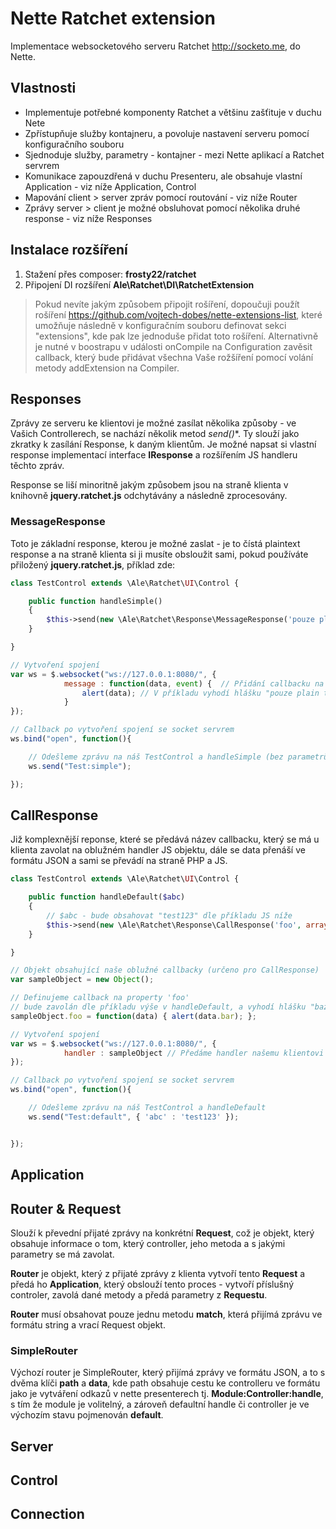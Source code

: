 # Nette Ratchet extension

Implementace websocketového serveru Ratchet http://socketo.me, do Nette.


## Vlastnosti

- Implementuje potřebné komponenty Ratchet a většinu zašťituje v duchu Nete
- Zpřístupňuje služby kontajneru, a povoluje nastavení serveru pomocí konfiguračního souboru
- Sjednoduje služby, parametry - kontajner - mezi Nette aplikací a Ratchet servrem
- Komunikace zapouzdřená v duchu Presenteru, ale obsahuje vlastní Application - viz níže Application, Control
- Mapování client > server zpráv pomocí routování - viz níže Router
- Zprávy server > client je možné obsluhovat pomocí několika druhé response - viz níže Responses


## Instalace rozšíření

1. Stažení přes composer: **frosty22/ratchet**
2. Připojení DI rozšíření **Ale\Ratchet\DI\RatchetExtension**

> Pokud nevíte jakým způsobem připojit rošíření, dopoučuji použít rošíření https://github.com/vojtech-dobes/nette-extensions-list, které umožňuje následně v konfiguračním souboru definovat sekci "extensions", kde pak lze jednoduše přidat toto rošíření. Alternativně je nutné v boostrapu v události onCompile na Configuration zavěsit callback, který bude přidávat všechna Vaše rožšíření pomocí volání metody addExtension na Compiler.


## Responses

Zprávy ze serveru ke klientovi je možné zasílat několika způsoby - ve Vašich Controllerech, se nachází několik metod **send*()**. Ty slouží jako zkratky k zasílání Response, k daným klientům. Je možné napsat si vlastní response implementací interface **IResponse** a
rozšířením JS handleru těchto zpráv.

Response se liší minoritně jakým způsobem jsou na straně klienta v knihovně **jquery.ratchet.js** odchytávány a následně zprocesovány.


### MessageResponse

Toto je základní response, kterou je možné zaslat - je to čístá plaintext response a na straně klienta si ji musíte obsloužit sami, pokud používáte přiložený **jquery.ratchet.js**, příklad zde:

```php
class TestControl extends \Ale\Ratchet\UI\Control {

	public function handleSimple()
	{
		$this->send(new \Ale\Ratchet\Response\MessageResponse('pouze plain text'));
	}

}
```

```javascript
// Vytvoření spojení
var ws = $.websocket("ws://127.0.0.1:8080/", {
			message : function(data, event) {  // Přidání callbacku na všechny zprávy
				alert(data); // V příkladu vyhodí hlášku "pouze plain text"
			}
});

// Callback po vytvoření spojení se socket servrem
ws.bind("open", function(){

	// Odešleme zprávu na náš TestControl a handleSimple (bez parametrů)
    ws.send("Test:simple");

});

```


## CallResponse

Již komplexnější reponse, které se předává název callbacku, který se má u klienta zavolat na oblužném handler JS objektu, dále
se data přenáší ve formátu JSON a sami se převádí na straně PHP a JS.

```php
class TestControl extends \Ale\Ratchet\UI\Control {

	public function handleDefault($abc)
	{
		// $abc - bude obsahovat "test123" dle příkladu JS níže
		$this->send(new \Ale\Ratchet\Response\CallResponse('foo', array('bar' => 'baz')));
	}

}
```

```javascript
// Objekt obsahující naše oblužné callbacky (určeno pro CallResponse)
var sampleObject = new Object();

// Definujeme callback na property 'foo'
// bude zavolán dle příkladu výše v handleDefault, a vyhodí hlášku "baz"
sampleObject.foo = function(data) { alert(data.bar); };

// Vytvoření spojení
var ws = $.websocket("ws://127.0.0.1:8080/", {
			handler : sampleObject // Předáme handler našemu klientovi
});

// Callback po vytvoření spojení se socket servrem
ws.bind("open", function(){

	// Odešleme zprávu na náš TestControl a handleDefault
    ws.send("Test:default", { 'abc' : 'test123' });


});

```


## Application

## Router & Request

Slouží k převední přijaté zprávy na konkrétní **Request**, což je objekt, který obsahuje informace o tom, který controller, jeho metoda a s jakými parametry se má zavolat.

**Router** je objekt, který z přijaté zprávy z klienta vytvoří tento **Request** a předá ho **Application**, který obslouží tento proces - vytvoří příslušný controler, zavolá dané metody a předá parametry z **Requestu**.

**Router** musí obsahovat pouze jednu metodu **match**, která přijímá zprávu ve formátu string a vrací Request objekt.


### SimpleRouter

Výchozí router je SimpleRouter, který přijímá zprávy ve formátu JSON, a to s dvěma klíči **path** a **data**, kde path obsahuje cestu ke controlleru ve formátu jako je vytváření odkazů v nette presenterech tj. **Module:Controller:handle**, s tím že module je volitelný, a zároveň defaultní handle či controller je ve výchozím stavu pojmenován **default**.


## Server

## Control

## Connection
